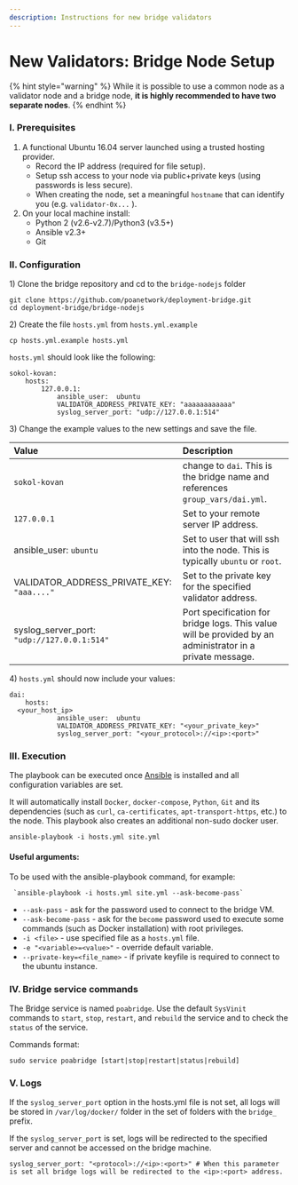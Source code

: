 ```yaml
---
description: Instructions for new bridge validators
---
```


# New Validators: Bridge Node Setup

{% hint style="warning" %}
While it is possible to use a common node as a validator node and a bridge node, **it is highly recommended to have two separate nodes**.
{% endhint %}

### I. Prerequisites

1. A functional Ubuntu 16.04 server launched using a trusted hosting provider. 
   * Record the IP address \(required for file setup\).
   * Setup ssh access to your node via public+private keys \(using passwords is less secure\).
   * When creating the node, set a meaningful  `hostname`  that can identify you \(e.g.  `validator-0x...` \).
2. On your local machine install:
   * Python 2 \(v2.6-v2.7\)/Python3 \(v3.5+\)
   * Ansible v2.3+
   * Git

### II. Configuration

1\) Clone the bridge repository and cd to the `bridge-nodejs` folder

```
git clone https://github.com/poanetwork/deployment-bridge.git
cd deployment-bridge/bridge-nodejs
```

2\) Create the file `hosts.yml` from `hosts.yml.example`

```
cp hosts.yml.example hosts.yml
```

`hosts.yml` should look like the following:

```
sokol-kovan:
    hosts:
        127.0.0.1:
            ansible_user:  ubuntu
            VALIDATOR_ADDRESS_PRIVATE_KEY: "aaaaaaaaaaaa"
            syslog_server_port: "udp://127.0.0.1:514"
```

3\) Change the example values to the new settings and save the file.

| Value | Description |
| :--- | :--- |
| `sokol-kovan` | change to `dai`.  This is the bridge name and references  `group_vars/dai.yml`. |
| `127.0.0.1` | Set to your remote server IP address. |
| ansible\_user: `ubuntu` | Set to user that will ssh into the node. This is typically `ubuntu` or `root`. |
| VALIDATOR\_ADDRESS\_PRIVATE\_KEY: `"aaa...."` | Set to the private key for the specified validator address. |
| syslog\_server\_port: `"udp://127.0.0.1:514"` | Port specification for bridge logs. This value will be provided by an administrator in a private message. |

4\) `hosts.yml` should now include your values:

```
dai:
    hosts:
  <your_host_ip>
            ansible_user:  ubuntu
            VALIDATOR_ADDRESS_PRIVATE_KEY: "<your_private_key>"
            syslog_server_port: "<your_protocol>://<ip>:<port>"
```

### III. Execution

The playbook can be executed once [Ansible](https://docs.ansible.com/ansible/latest/installation_guide/intro_installation.html) is installed and all configuration variables are set.

It will automatically install `Docker`, `docker-compose`, `Python`, `Git` and its dependencies \(such as `curl`, `ca-certificates`, `apt-transport-https`, etc.\) to the node. This playbook also creates an additional non-sudo docker user.

```
ansible-playbook -i hosts.yml site.yml
```

#### **Useful arguments:**

To be used with the ansible-playbook command, for example:

     `ansible-playbook -i hosts.yml site.yml --ask-become-pass`

* `--ask-pass` - ask for the password used to connect to the bridge VM.
* `--ask-become-pass` - ask for the `become` password used to execute some commands \(such as Docker installation\) with root privileges.
* `-i <file>` - use specified file as a `hosts.yml` file.
* `-e "<variable>=<value>"` - override default variable.
* `--private-key=<file_name>` - if private keyfile is required to connect to the ubuntu instance.

### IV. Bridge service commands

The Bridge service is named `poabridge`. Use the default `SysVinit` commands to `start`, `stop`, `restart`, and `rebuild` the service and to check the `status` of the service.

Commands format:

```
sudo service poabridge [start|stop|restart|status|rebuild]
```

### V. Logs

If the `syslog_server_port` option in the hosts.yml file is not set, all logs will be stored in `/var/log/docker/` folder in the set of folders with the `bridge_` prefix.

If the `syslog_server_port` is set, logs will be redirected to the specified server and cannot be accessed on the bridge machine.

```
syslog_server_port: "<protocol>://<ip>:<port>" # When this parameter is set all bridge logs will be redirected to the <ip>:<port> address.
```



